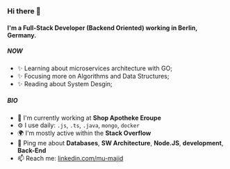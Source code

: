 ### Hi there 👋

#### I'm a Full-Stack Developer (Backend Oriented) working in Berlin, Germany.


##### NOW

- ✨ Learning about microservices architecture with GO;
- ✨ Focusing more on Algorithms and Data Structures;
- ✨ Reading about System Desgin;

##### BIO

- 🏢 I'm currently working at **Shop Apotheke Eroupe**
- ⚙️ I use daily: `.js`, `.ts`, `.java`, `mongo`, `docker`
- 🌍 I'm mostly active within the **Stack Overflow**
- 💬 Ping me about **Databases**, **SW Architecture**, **Node.JS**, **development**, **Back-End**
- 📫 Reach me: [linkedin.com/mu-majid](https://www.linkedin.com/in/mumajid/)

